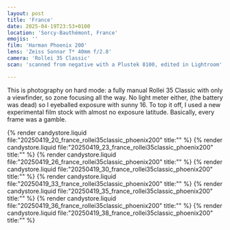 ```yaml
---
layout: post
title: 'France'
date: 2025-04-19T23:53+0100
location: 'Sorcy-Bauthémont, France'
emojis: ''
film: 'Harman Phoenix 200'
lens: 'Zeiss Sonnar T* 40mm f/2.8'
camera: 'Rollei 35 Classic'
scan: 'scanned from negative with a Plustek 8100, edited in Lightroom'

---
```


<p>This is photography on hard mode: a fully manual Rollei 35 Classic with only a viewfinder, so zone focusing all the way. No light meter either, (the battery was dead) so I eyeballed exposure with sunny 16. To top it off, I used a new experimental film stock with almost no exposure latitude. Basically, every frame was a gamble.</p>

{% render candystore.liquid file:"20250419_20_france_rollei35classic_phoenix200" title:"" %}
{% render candystore.liquid file:"20250419_23_france_rollei35classic_phoenix200" title:"" %}
{% render candystore.liquid file:"20250419_26_france_rollei35classic_phoenix200" title:"" %}
{% render candystore.liquid file:"20250419_30_france_rollei35classic_phoenix200" title:"" %}
{% render candystore.liquid file:"20250419_33_france_rollei35classic_phoenix200" title:"" %}
{% render candystore.liquid file:"20250419_35_france_rollei35classic_phoenix200" title:"" %}
{% render candystore.liquid file:"20250419_36_france_rollei35classic_phoenix200" title:"" %}
{% render candystore.liquid file:"20250419_38_france_rollei35classic_phoenix200" title:"" %}